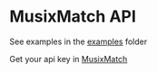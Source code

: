 # MusixMatch API

See examples in the [examples](examples/) folder

Get your api key in [MusixMatch](https://developer.musixmatch.com/documentation)